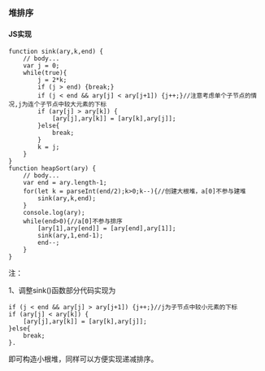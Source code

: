### **堆排序**
#### **JS实现**
	function sink(ary,k,end) {
		// body...
		var j = 0;
		while(true){
			j = 2*k;
			if (j > end) {break;}
			if (j < end && ary[j] < ary[j+1]) {j++;}//注意考虑单个子节点的情况,j为连个子节点中较大元素的下标
			if (ary[j] > ary[k]) {
				[ary[j],ary[k]] = [ary[k],ary[j]];
			}else{
				break;
			}
			k = j;
		}
	}
	function heapSort(ary) {
		// body...
		var end = ary.length-1;
		for(let k = parseInt(end/2);k>0;k--){//创建大根堆，a[0]不参与建堆
			sink(ary,k,end);
		}
		console.log(ary);
		while(end>0){//a[0]不参与排序
			[ary[1],ary[end]] = [ary[end],ary[1]];
			sink(ary,1,end-1);
			end--;
		}
	}
注：

1、调整sink()函数部分代码实现为

	if (j < end && ary[j] > ary[j+1]) {j++;}//j为子节点中较小元素的下标
	if (ary[j] < ary[k]) {
		[ary[j],ary[k]] = [ary[k],ary[j]];
	}else{
		break;
	}.
即可构造小根堆，同样可以方便实现递减排序。